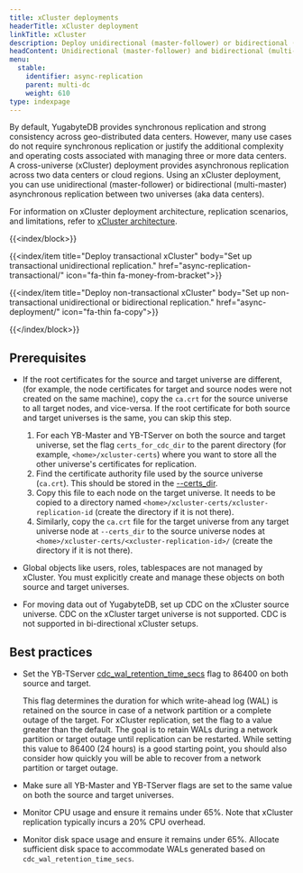 ```yaml
---
title: xCluster deployments
headerTitle: xCluster deployment
linkTitle: xCluster
description: Deploy unidirectional (master-follower) or bidirectional (multi-master) asynchronous replication between two universes
headContent: Unidirectional (master-follower) and bidirectional (multi-master) replication
menu:
  stable:
    identifier: async-replication
    parent: multi-dc
    weight: 610
type: indexpage
---
```

By default, YugabyteDB provides synchronous replication and strong consistency across geo-distributed data centers. However, many use cases do not require synchronous replication or justify the additional complexity and operating costs associated with managing three or more data centers. A cross-universe (xCluster) deployment provides asynchronous replication across two data centers or cloud regions. Using an xCluster deployment, you can use unidirectional (master-follower) or bidirectional (multi-master) asynchronous replication between two universes (aka data centers).

For information on xCluster deployment architecture, replication scenarios, and limitations, refer to [xCluster architecture](../../../architecture/docdb-replication/async-replication/).

{{<index/block>}}

  {{<index/item
    title="Deploy transactional xCluster"
    body="Set up transactional unidirectional replication."
    href="async-replication-transactional/"
    icon="fa-thin fa-money-from-bracket">}}

  {{<index/item
    title="Deploy non-transactional xCluster"
    body="Set up non-transactional unidirectional or bidirectional replication."
    href="async-deployment/"
    icon="fa-thin fa-copy">}}

{{</index/block>}}

## Prerequisites

- If the root certificates for the source and target universe are different, (for example, the node certificates for target and source nodes were not created on the same machine), copy the `ca.crt` for the source universe to all target nodes, and vice-versa. If the root certificate for both source and target universes is the same, you can skip this step.

    1. For each YB-Master and YB-TServer on both the source and target universe, set the flag `certs_for_cdc_dir` to the parent directory (for example, `<home>/xcluster-certs`) where you want to store all the other universe's certificates for replication.
    1. Find the certificate authority file used by the source universe (`ca.crt`). This should be stored in the [--certs_dir](../../../reference/configuration/yb-master/#certs-dir).
    1. Copy this file to each node on the target universe. It needs to be copied to a directory named `<home>/xcluster-certs/xcluster-replication-id` (create the directory if it is not there).
    1. Similarly, copy the `ca.crt` file for the target universe from any target universe node at `--certs_dir` to the source universe nodes at `<home>/xcluster-certs/<xcluster-replication-id>/` (create the directory if it is not there).

- Global objects like users, roles, tablespaces are not managed by xCluster. You must explicitly create and manage these objects on both source and target universes.

- For moving data out of YugabyteDB, set up CDC on the xCluster source universe. CDC on the xCluster target universe is not supported. CDC is not supported in bi-directional xCluster setups.

## Best practices

- Set the YB-TServer [cdc_wal_retention_time_secs](../../../reference/configuration/all-flags-yb-tserver/#cdc-wal-retention-time-secs) flag to 86400 on both source and target.

    This flag determines the duration for which write-ahead log (WAL) is retained on the source in case of a network partition or a complete outage of the target. For xCluster replication, set the flag to a value greater than the default. The goal is to retain WALs during a network partition or target outage until replication can be restarted. While setting this value to 86400 (24 hours) is a good starting point, you should also consider how quickly you will be able to recover from a network partition or target outage.

- Make sure all YB-Master and YB-TServer flags are set to the same value on both the source and target universes.

- Monitor CPU usage and ensure it remains under 65%. Note that xCluster replication typically incurs a 20% CPU overhead.

- Monitor disk space usage and ensure it remains under 65%. Allocate sufficient disk space to accommodate WALs generated based on `cdc_wal_retention_time_secs`.
